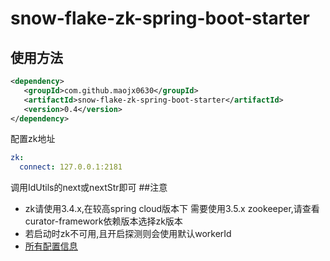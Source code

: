 # snow-flake-zk-spring-boot-starter
## 使用方法
```xml
<dependency>
   <groupId>com.github.maojx0630</groupId>
   <artifactId>snow-flake-zk-spring-boot-starter</artifactId>
   <version>0.4</version>
</dependency>
```
配置zk地址
```yaml
zk:
  connect: 127.0.0.1:2181
```
调用IdUtils的next或nextStr即可
##注意
* zk请使用3.4.x,在较高spring cloud版本下 需要使用3.5.x zookeeper,请查看curator-framework依赖版本选择zk版本
* 若启动时zk不可用,且开启探测则会使用默认workerId
* [所有配置信息](https://github.com/maojx0630/snow-flake-zk-spring-boot-starter/blob/master/src/main/java/com/github/maojx0630/snowFlakeZk/ZookeeperConfig.java)
